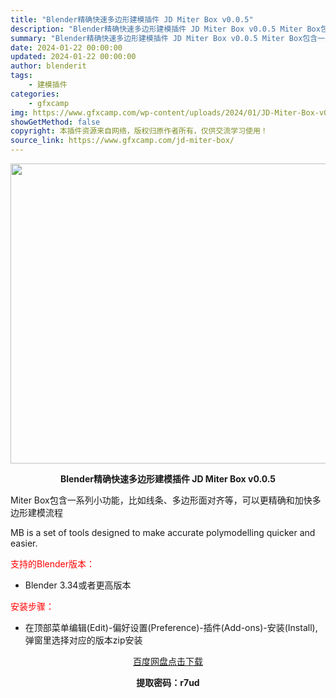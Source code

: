 ```yaml
---
title: "Blender精确快速多边形建模插件 JD Miter Box v0.0.5"
description: "Blender精确快速多边形建模插件 JD Miter Box v0.0.5 Miter Box包含一系列小功能，比如线条、多边形面对齐等，可以更精确和加快多边形建模流程 MB is a set of..."
summary: "Blender精确快速多边形建模插件 JD Miter Box v0.0.5 Miter Box包含一系列小功能，比如线条、多边形面对齐等，可以更精确和加快多边形建模流程 MB is a set of..."
date: 2024-01-22 00:00:00
updated: 2024-01-22 00:00:00
author: blenderit
tags: 
    - 建模插件
categories:
    - gfxcamp
img: https://www.gfxcamp.com/wp-content/uploads/2024/01/JD-Miter-Box-v0.0.5.jpg
showGetMethod: false
copyright: 本插件资源来自网络，版权归原作者所有，仅供交流学习使用！
source_link: https://www.gfxcamp.com/jd-miter-box/
---
```

<div><p><img decoding="async" class="aligncenter size-full wp-image-118025" src="https://www.gfxcamp.com/wp-content/uploads/2024/01/JD-Miter-Box-v0.0.5.jpg" data-src="https://www.gfxcamp.com/wp-content/uploads/2024/01/JD-Miter-Box-v0.0.5.jpg" alt="" width="640" height="480" data-srcset="https://www.gfxcamp.com/wp-content/uploads/2024/01/JD-Miter-Box-v0.0.5.jpg 640w, https://www.gfxcamp.com/wp-content/uploads/2024/01/JD-Miter-Box-v0.0.5-150x113.jpg 150w" data-sizes="(max-width: 640px) 100vw, 640px"></p><p style="text-align: center;"><strong>Blender精确快速多边形建模插件 JD Miter Box v0.0.5</strong></p><p>Miter Box包含一系列小功能，比如线条、多边形面对齐等，可以更精确和加快多边形建模流程</p><p>MB is a set of tools designed to make accurate polymodelling quicker and easier.</p><p style="text-align: left;"><span style="color: #ff0000;">支持的Blender版本：</span></p><ul>
<li style="text-align: left;">Blender 3.34或者更高版本</li>
</ul><p style="text-align: left;"><span style="color: #ff0000;">安装步骤：</span></p><ul>
<li>在顶部菜单编辑(Edit)-偏好设置(Preference)-插件(Add-ons)-安装(Install),弹窗里选择对应的版本zip安装</li>
</ul><p style="text-align: center;"><a class="maxbutton-3 maxbutton maxbutton-baidu" target="_blank" rel="noopener" href="https://pan.baidu.com/s/1xL_o3KnYT3dSjLJazmKuCQ?pwd=r7ud"><span class="mb-text">百度网盘点击下载</span></a></p><p style="text-align: center;"><strong>提取密码：r7ud</strong></p></div>